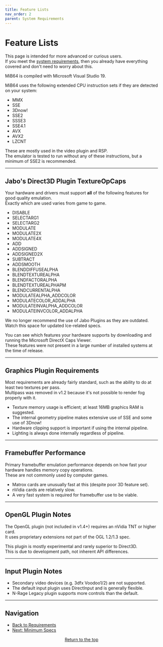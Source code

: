 ```yaml
---
title: Feature Lists
nav_order: 2
parent: System Requirements
---
```


# Feature Lists

This page is intended for more advanced or curious users.  
If you meet the [system requirements](min_specs.md), then you already have everything covered and don't need to worry about this.

MiB64 is compiled with Microsoft Visual Studio 19.

MiB64 uses the following extended CPU instruction sets if they are detected on your system:

- MMX
- SSE
- 3Dnow!
- SSE2
- SSSE3
- SSE4.1
- AVX
- AVX2
- LZCNT

These are mostly used in the video plugin and RSP.  
The emulator is tested to run without any of these instructions, but a minimum of SSE2 is recommended.

---

## Jabo's Direct3D Plugin TextureOpCaps

Your hardware and drivers must support **all** of the following features for good quality emulation.  
Exactly which are used varies from game to game.

- DISABLE
- SELECTARG1
- SELECTARG2
- MODULATE
- MODULATE2X
- MODULATE4X
- ADD
- ADDSIGNED
- ADDSIGNED2X
- SUBTRACT
- ADDSMOOTH
- BLENDDIFFUSEALPHA
- BLENDTEXTUREALPHA
- BLENDFACTORALPHA
- BLENDTEXTUREALPHAPM
- BLENDCURRENTALPHA
- MODULATEALPHA_ADDCOLOR
- MODULATECOLOR_ADDALPHA
- MODULATEINVALPHA_ADDCOLOR
- MODULATEINVCOLOR_ADDALPHA

We no longer recommend the use of Jabo Plugins as they are outdated.  
Watch this space for updated Ice-related specs.

You can see which features your hardware supports by downloading and running the Microsoft DirectX Caps Viewer.  
These features were not present in a large number of installed systems at the time of release.

---

## Graphics Plugin Requirements

Most requirements are already fairly standard, such as the ability to do at least two textures per pass.  
Multipass was removed in v1.2 because it's not possible to render fog properly with it.

- Texture memory usage is efficient; at least 16MB graphics RAM is suggested.
- The internal geometry pipeline makes extensive use of SSE and some use of 3Dnow!
- Hardware clipping support is important if using the internal pipeline.
- Lighting is always done internally regardless of pipeline.

---

## Framebuffer Performance

Primary framebuffer emulation performance depends on how fast your hardware handles memory copy operations.  
These are not commonly used by computer games.

- Matrox cards are unusually fast at this (despite poor 3D feature set).
- nVidia cards are relatively slow.
- A very fast system is required for framebuffer use to be viable.

---

## OpenGL Plugin Notes

The OpenGL plugin (not included in v1.4+) requires an nVidia TNT or higher card.  
It uses proprietary extensions not part of the OGL 1.2/1.3 spec.

This plugin is mostly experimental and rarely superior to Direct3D.  
This is due to development path, not inherent API differences.

---

## Input Plugin Notes

- Secondary video devices (e.g. 3dfx Voodoo1/2) are not supported.
- The default input plugin uses DirectInput and is generally flexible.
- N-Rage Legacy plugin supports more controls than the default.

---

## Navigation

- [Back to Requirements](requirements.md)
- [Next: Minimum Specs](min_specs.md)

<p style="text-align:center"><a href="#">Return to the top</a></p>

<!-- ClauseEcho: Feature Lists Protocol Complete -->
